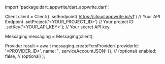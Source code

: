 import 'package:dart_appwrite/dart_appwrite.dart';

Client client = Client()
    .setEndpoint('https://cloud.appwrite.io/v1') // Your API Endpoint
    .setProject('&lt;YOUR_PROJECT_ID&gt;') // Your project ID
    .setKey('&lt;YOUR_API_KEY&gt;'); // Your secret API key

Messaging messaging = Messaging(client);

Provider result = await messaging.createFcmProvider(
    providerId: '<PROVIDER_ID>',
    name: '<NAME>',
    serviceAccountJSON: {}, // (optional)
    enabled: false, // (optional)
);
